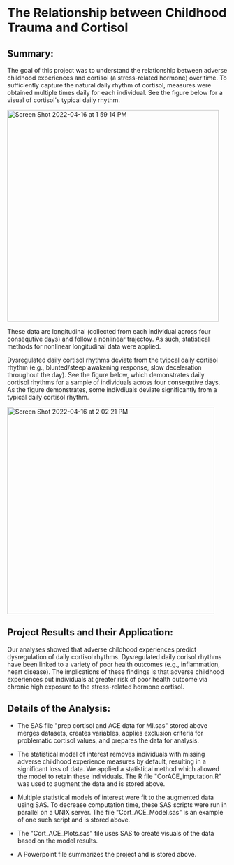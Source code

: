 # The Relationship between Childhood Trauma and Cortisol
## Summary:

The goal of this project was to understand the relationship between adverse childhood experiences and cortisol (a stress-related hormone) over time. To sufficiently capture the natural daily rhythm of cortisol, measures were obtained multiple times daily for each individual. See the figure below for a visual of cortisol's typical daily rhythm. 

<img width="484" alt="Screen Shot 2022-04-16 at 1 59 14 PM" src="https://user-images.githubusercontent.com/39779853/163689663-db01809c-e5ce-4b56-b454-f89481932d81.png">

These data are longitudinal (collected from each individual across four consequtive days) and follow a nonlinear trajectoy. As such, statistical methods for nonlinear longitudinal data were applied. 

Dysregulated daily cortisol rhythms deviate from the tyipcal daily cortisol rhythm (e.g., blunted/steep awakening response, slow deceleration throughout the day). See the figure below, which demonstrates daily cortisol rhythms for a sample of individuals across four consequtive days. As the figure demonstrates, some indivdiuals deviate significantly from a typical daily cortisol rhythm.

<img width="474" alt="Screen Shot 2022-04-16 at 2 02 21 PM" src="https://user-images.githubusercontent.com/39779853/163689739-3405ce7e-4005-4cee-9a60-2beaea0dada2.png">

## Project Results and their Application:

Our analyses showed that adverse childhood experiences predict dysregulation of daily cortisol rhythms. Dysregulated daily corisol rhythms have been linked to a variety of poor health outcomes (e.g., inflammation, heart disease). The implications of these findings is that adverse childhood experiences put individuals at greater risk of poor health outcome via chronic high exposure to the stress-related hormone cortisol. 

## Details of the Analysis:

* The SAS file "prep cortisol and ACE data for MI.sas" stored above merges datasets, creates variables, applies exclusion criteria for problematic cortisol values, and prepares the data for analysis.

* The statistical model of interest removes individuals with missing adverse childhood experience measures by default, resulting in a significant loss of data. We applied a statistical method which allowed the model to retain these individuals. The R file "CorACE_imputation.R" was used to augment the data and is stored above.

* Multiple statistical models of interest were fit to the augmented data using SAS. To decrease computation time, these SAS scripts were run in parallel on a UNIX server. The file "Cort_ACE_Model.sas" is an example of one such script and is stored above.

* The "Cort_ACE_Plots.sas" file uses SAS to create visuals of the data based on the model results.    

* A Powerpoint file summarizes the project and is stored above.
